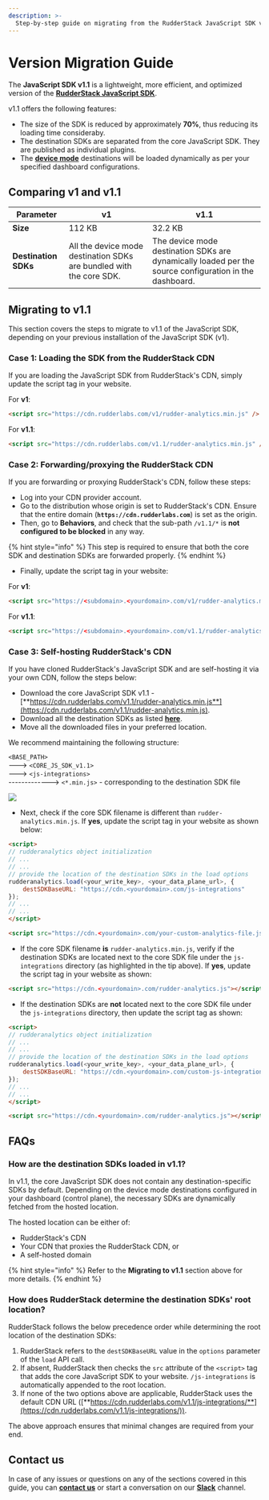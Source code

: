 ```yaml
---
description: >-
  Step-by-step guide on migrating from the RudderStack JavaScript SDK v1 to v1.1.
---
```


# Version Migration Guide

The **JavaScript SDK  v1.1** is a lightweight, more efficient, and optimized version of the [**RudderStack JavaScript SDK**](https://app.gitbook.com/@rudderlabs/s/rudderlabs-1/~/drafts/-Mk11o4G5XjKtMEp6R0o/stream-sources/rudderstack-sdk-integration-guides/rudderstack-javascript-sdk).

v1.1 offers the following features:

* The size of the SDK is reduced by approximately **70%**, thus reducing its loading time consideraby.
* The destination SDKs are separated from the core JavaScript SDK. They are published as individual plugins.
* The [**device mode**](https://docs.rudderstack.com/connections/rudderstack-connection-modes#device-mode) destinations will be loaded dynamically as per your specified dashboard configurations.

## Comparing v1 and v1.1

|Parameter|v1|v1.1|
|---------|--|----|
|**Size**|112 KB|32.2 KB|
|**Destination SDKs**|All the device mode destination SDKs are bundled with the core SDK.|The device mode destination SDKs are dynamically loaded per the source configuration in the dashboard.|

## Migrating to v1.1

This section covers the steps to migrate to v1.1 of the JavaScript SDK, depending on your previous installation of the JavaScript SDK (v1).

### Case 1: Loading the SDK from the RudderStack CDN

If you are loading the JavaScript SDK from RudderStack's CDN, simply update the script tag in your website.

For **v1**:

```html
<script src="https://cdn.rudderlabs.com/v1/rudder-analytics.min.js" />
```

For **v1.1**:

```html
<script src="https://cdn.rudderlabs.com/v1.1/rudder-analytics.min.js" />
```

### Case 2: Forwarding/proxying the RudderStack CDN

If you are forwarding or proxying RudderStack's CDN, follow these steps:

* Log into your CDN provider account.
* Go to the distribution whose origin is set to RudderStack's CDN. Ensure that the entire domain (**`https://cdn.rudderlabs.com`**) is set as the origin.
* Then, go to **Behaviors**, and check that the sub-path `/v1.1/*` is **not configured to be blocked** in any way. 

{% hint style="info" %}
This step is required to ensure that both the core SDK and destination SDKs are forwarded properly.
{% endhint %}

* Finally, update the script tag in your website:

For **v1**:

```html
<script src="https://<subdomain>.<yourdomain>.com/v1/rudder-analytics.min.js" />
```

For **v1.1**:

```html
<script src="https://<subdomain>.<yourdomain>.com/v1.1/rudder-analytics.min.js" />
```

### Case 3: Self-hosting RudderStack's CDN

If you have cloned RudderStack's JavaScript SDK and are self-hosting it via your own CDN, follow the steps below:

* Download the core JavaScript SDK v1.1 - [**https://cdn.rudderlabs.com/v1.1/rudder-analytics.min.js**](https://cdn.rudderlabs.com/v1.1/rudder-analytics.min.js).
* Download all the destination SDKs as listed [**here**]().
* Move all the downloaded files in your preferred location.

We recommend maintaining the following structure:

`<BASE_PATH>` <br>
---> `<CORE_JS_SDK_v1.1>` <br>
---> `<js-integrations>`<br>
-------------> `<*.min.js>` - corresponding to the destination SDK file

![](https://user-images.githubusercontent.com/59817155/134155017-1b71c18c-27f1-4911-9b9c-4263014463eb.png)

* Next, check if the core SDK filename is different than `rudder-analytics.min.js`. If **yes**, update the script tag in your website as shown below:

```html
<script>
// rudderanalytics object initialization
// ...
// ...
// provide the location of the destination SDKs in the load options
rudderanalytics.load(<your_write_key>, <your_data_plane_url>, {
    destSDKBaseURL: "https://cdn.<yourdomain>.com/js-integrations"
});
// ...
// ...
</script>

<script src="https://cdn.<yourdomain>.com/your-custom-analytics-file.js"></script>
```

* If the core SDK filename **is** `rudder-analytics.min.js`, verify if the destination SDKs are located next to the core SDK file under the `js-integrations` directory (as highlighted in the tip above). If **yes**, update the script tag in your website as shown:

```html
<script src="https://cdn.<yourdomain>.com/rudder-analytics.js"></script>
```

* If the destination SDKs are **not** located next to the core SDK file under the `js-integrations` directory, then update the script tag as shown:

```html
<script>
// rudderanalytics object initialization
// ...
// ...
// provide the location of the destination SDKs in the load options
rudderanalytics.load(<your_write_key>, <your_data_plane_url>, {
    destSDKBaseURL: "https://cdn.<yourdomain>.com/custom-js-integrations"
});
// ...
// ...
</script>

<script src="https://cdn.<yourdomain>.com/rudder-analytics.js"></script>
```

## FAQs

### How are the destination SDKs loaded in v1.1?

In v1.1, the core JavaScript SDK does not contain any destination-specific SDKs by default. Depending on the device mode destinations configured in your dashboard (control plane), the necessary SDKs are dynamically fetched from the hosted location.

The hosted location can be either of:

* RudderStack's CDN
* Your CDN that proxies the RudderStack CDN, or
* A self-hosted domain

{% hint style="info" %}
Refer to the **Migrating to v1.1** section above for more details.
{% endhint %}

### How does RudderStack determine the destination SDKs' root location?

RudderStack follows the below precedence order while determining the root location of the destination SDKs:

1. RudderStack refers to the `destSDKBaseURL` value in the `options` parameter of the `load` API call.
2. If absent, RudderStack then checks the `src` attribute of the `<script>` tag that adds the core JavaScript SDK to your website. `/js-integrations` is automatically appended to the root location.
3. If none of the two options above are applicable, RudderStack uses the default CDN URL ([**https://cdn.rudderlabs.com/v1.1/js-integrations/**](https://cdn.rudderlabs.com/v1.1/js-integrations/)).

The above approach ensures that minimal changes are required from your end.

## Contact us

In case of any issues or questions on any of the sections covered in this guide, you can [**contact us**](mailto:%20docs@rudderstack.com) or start a conversation on our [**Slack**](https://rudderstack.com/join-rudderstack-slack-community) channel.
